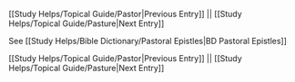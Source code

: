 [[Study Helps/Topical Guide/Pastor|Previous Entry]]  ||  [[Study Helps/Topical Guide/Pasture|Next Entry]]

 See [[Study Helps/Bible Dictionary/Pastoral Epistles|BD Pastoral Epistles]]

[[Study Helps/Topical Guide/Pastor|Previous Entry]]  ||  [[Study Helps/Topical Guide/Pasture|Next Entry]]